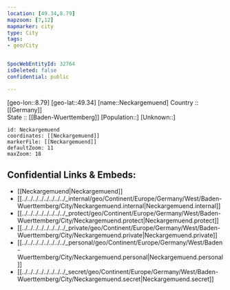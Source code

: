 ```yaml
---
location: [49.34,8.79] 
mapzoom: [7,12] 
mapmarker: city 
type: City
tags:
- geo/City


SpocWebEntityId: 32764
isDeleted: false
confidential: public

---
```

[geo-lon::8.79] 
[geo-lat::49.34] 
[name::Neckargemuend] 
Country :: [[Germany]]  
State :: [[Baden-Wuerttemberg]] 
[Population::] 
[Unknown::] 


```leaflet
id: Neckargemuend
coordinates: [[Neckargemuend]] 
markerFile: [[Neckargemuend]] 
defaultZoom: 11 
maxZoom: 18
```


## Confidential Links & Embeds: 
- [[Neckargemuend|Neckargemuend]]  
- [[../../../../../../../../_internal/geo/Continent/Europe/Germany/West/Baden-Wuerttemberg/City/Neckargemuend.internal|Neckargemuend.internal]] 
- [[../../../../../../../../_protect/geo/Continent/Europe/Germany/West/Baden-Wuerttemberg/City/Neckargemuend.protect|Neckargemuend.protect]] 
- [[../../../../../../../../_private/geo/Continent/Europe/Germany/West/Baden-Wuerttemberg/City/Neckargemuend.private|Neckargemuend.private]] 
- [[../../../../../../../../_personal/geo/Continent/Europe/Germany/West/Baden-Wuerttemberg/City/Neckargemuend.personal|Neckargemuend.personal]] 
- [[../../../../../../../../_secret/geo/Continent/Europe/Germany/West/Baden-Wuerttemberg/City/Neckargemuend.secret|Neckargemuend.secret]] 
